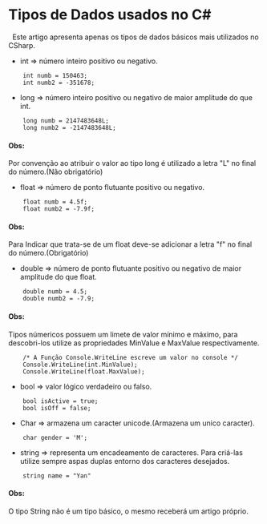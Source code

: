 # Tipos de Dados usados no C#

&nbsp; Este artigo apresenta apenas os tipos de dados básicos mais utilizados no CSharp.

* int => número inteiro positivo ou negativo.
```
    int numb = 150463;
    int numb2 = -351678;
```
* long => número inteiro positivo ou negativo de maior amplitude do que int.

```
    long numb = 2147483648L;
    long numb2 = -2147483648L;
```

#### Obs:

Por convenção ao atribuir o valor ao tipo long é utilizado a letra "L" no final do número.(Não obrigatório)

* float => número de ponto flutuante positivo ou negativo.

```
    float numb = 4.5f;
    float numb2 = -7.9f;
```

#### Obs:

Para Indicar que trata-se de um float deve-se adicionar a letra "f" no final do número.(Obrigatório)


* double => número de ponto flutuante positivo ou negativo de maior amplitude do que float.

```
    double numb = 4.5;
    double numb2 = -7.9;
```

#### Obs:

Tipos númericos possuem um limete de valor mínimo e máximo, para descobri-los utilize as propriedades MinValue e MaxValue respectivamente.

```
    /* A Função Console.WriteLine escreve um valor no console */
    Console.WriteLine(int.MinValue);
    Console.WriteLine(float.MaxValue);

```

* bool => valor lógico verdadeiro ou falso.

```
    bool isActive = true;
    bool isOff = false;
```

* Char => armazena um caracter unicode.(Armazena um unico caracter).

```
    char gender = 'M';
```

* string => representa um encadeamento de caracteres. Para criá-las utilize sempre aspas duplas entorno dos caracteres desejados.

```
    string name = "Yan"
```

#### Obs:

O tipo String não é um tipo básico, o mesmo receberá um artigo próprio.